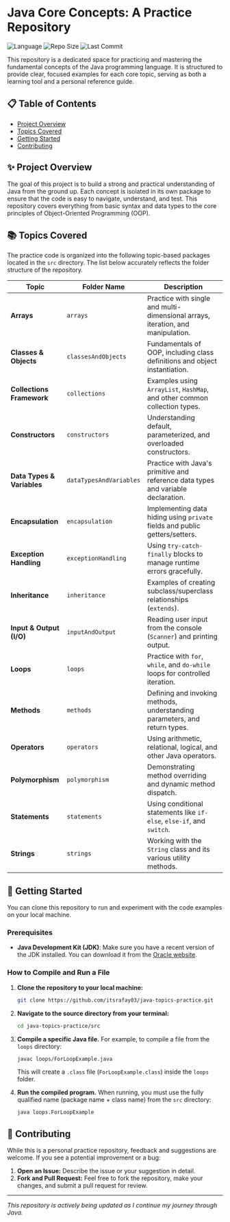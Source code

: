 # Java Core Concepts: A Practice Repository

![Language](https://img.shields.io/github/languages/top/itsrafay03/java-topics-practice?style=for-the-badge&logo=java&color=orange)
![Repo Size](https://img.shields.io/github/repo-size/itsrafay03/java-topics-practice?style=for-the-badge)
![Last Commit](https://img.shields.io/github/last-commit/itsrafay03/java-topics-practice?style=for-the-badge&color=blue)

This repository is a dedicated space for practicing and mastering the fundamental concepts of the Java programming language. It is structured to provide clear, focused examples for each core topic, serving as both a learning tool and a personal reference guide.

## 📋 Table of Contents
* [Project Overview](#-project-overview)
* [Topics Covered](#-topics-covered)
* [Getting Started](#-getting-started)
* [Contributing](#-contributing)

## ✨ Project Overview

The goal of this project is to build a strong and practical understanding of Java from the ground up. Each concept is isolated in its own package to ensure that the code is easy to navigate, understand, and test. This repository covers everything from basic syntax and data types to the core principles of Object-Oriented Programming (OOP).

## 📚 Topics Covered

The practice code is organized into the following topic-based packages located in the `src` directory. The list below accurately reflects the folder structure of the repository.

| Topic                    | Folder Name              | Description                                                                    |
| ------------------------ | ------------------------ | ------------------------------------------------------------------------------ |
| **Arrays**               | `arrays`                 | Practice with single and multi-dimensional arrays, iteration, and manipulation.    |
| **Classes & Objects**    | `classesAndObjects`      | Fundamentals of OOP, including class definitions and object instantiation.       |
| **Collections Framework**| `collections`            | Examples using `ArrayList`, `HashMap`, and other common collection types.          |
| **Constructors**         | `constructors`           | Understanding default, parameterized, and overloaded constructors.               |
| **Data Types & Variables** | `dataTypesAndVariables`  | Practice with Java's primitive and reference data types and variable declaration. |
| **Encapsulation**        | `encapsulation`          | Implementing data hiding using `private` fields and public getters/setters.      |
| **Exception Handling**   | `exceptionHandling`      | Using `try-catch-finally` blocks to manage runtime errors gracefully.          |
| **Inheritance**          | `inheritance`            | Examples of creating subclass/superclass relationships (`extends`).              |
| **Input & Output (I/O)**  | `inputAndOutput`         | Reading user input from the console (`Scanner`) and printing output.             |
| **Loops**                | `loops`                  | Practice with `for`, `while`, and `do-while` loops for controlled iteration.     |
| **Methods**              | `methods`                | Defining and invoking methods, understanding parameters, and return types.         |
| **Operators**            | `operators`              | Using arithmetic, relational, logical, and other Java operators.               |
| **Polymorphism**         | `polymorphism`           | Demonstrating method overriding and dynamic method dispatch.                     |
| **Statements**           | `statements`             | Using conditional statements like `if-else`, `else-if`, and `switch`.          |
| **Strings**              | `strings`                | Working with the `String` class and its various utility methods.                 |

## 🚀 Getting Started

You can clone this repository to run and experiment with the code examples on your local machine.

### Prerequisites

*   **Java Development Kit (JDK)**: Make sure you have a recent version of the JDK installed. You can download it from the [Oracle website](https://www.oracle.com/java/technologies/downloads/).

### How to Compile and Run a File

1.  **Clone the repository to your local machine:**
    ```bash
    git clone https://github.com/itsrafay03/java-topics-practice.git
    ```

2.  **Navigate to the source directory from your terminal:**
    ```bash
    cd java-topics-practice/src
    ```

3.  **Compile a specific Java file.** For example, to compile a file from the `loops` directory:
    ```bash
    javac loops/ForLoopExample.java
    ```
    This will create a `.class` file (`ForLoopExample.class`) inside the `loops` folder.

4.  **Run the compiled program.** When running, you must use the fully qualified name (package name + class name) from the `src` directory:
    ```bash
    java loops.ForLoopExample
    ```

## 🤝 Contributing

While this is a personal practice repository, feedback and suggestions are welcome. If you see a potential improvement or a bug:

1.  **Open an Issue:** Describe the issue or your suggestion in detail.
2.  **Fork and Pull Request:** Feel free to fork the repository, make your changes, and submit a pull request for review.

---
*This repository is actively being updated as I continue my journey through Java.*
